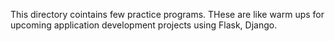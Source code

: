 This directory cointains few practice programs.
THese are like warm ups for upcoming application development projects using Flask, Django.
